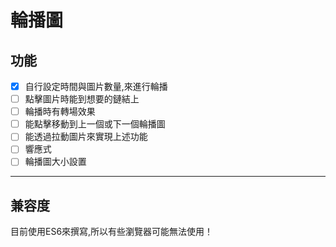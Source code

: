 # 輪播圖

## 功能

- [x] 自行設定時間與圖片數量,來進行輪播
- [ ] 點擊圖片時能到想要的鏈結上
- [ ] 輪播時有轉場效果
- [ ] 能點擊移動到上一個或下一個輪播圖
- [ ] 能透過拉動圖片來實現上述功能
- [ ] 響應式
- [ ] 輪播圖大小設置

------

## 兼容度

目前使用ES6來撰寫,所以有些瀏覽器可能無法使用！
